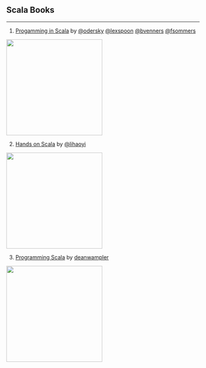 ## Scala Books

---

1. [Progamming in Scala](https://www.artima.com/shop/programming_in_scala_5ed) by [@odersky](https://github.com/odersky) [@lexspoon](https://github.com/lexspoon) [@bvenners](https://github.com/bvenners) [@fsommers](https://github.com/fsommers)
<img height="250" src="https://user-images.githubusercontent.com/19735362/133745491-8a00293e-8525-40c1-8504-9e810b132750.png">

2. [Hands on Scala](https://www.handsonscala.com) by [@lihaoyi](https://github.com/lihaoyi)
<img height="250" src="https://user-images.githubusercontent.com/19735362/133745733-2c426a7e-5d0d-4229-a36d-67a4f6db8d04.png">

3. [Programming Scala](https://www.oreilly.com/library/view/programming-scala-3rd/9781492077886/) by [deanwampler](https://github.com/deanwampler)
<img height="250" src="https://user-images.githubusercontent.com/19735362/133744919-7bdf9027-a351-42dc-b319-2539ed07fbee.png">
